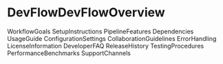 # DevFlowDevFlowOverview
WorkflowGoals
SetupInstructions
PipelineFeatures
Dependencies
UsageGuide
ConfigurationSettings
CollaborationGuidelines
ErrorHandling
LicenseInformation
DeveloperFAQ
ReleaseHistory
TestingProcedures
PerformanceBenchmarks
SupportChannels
